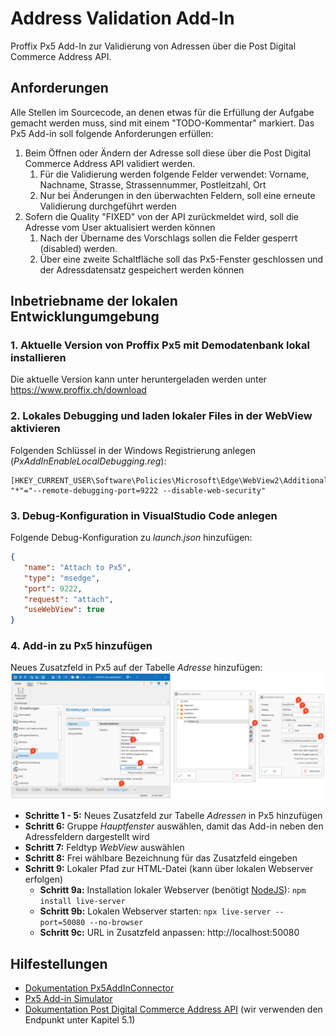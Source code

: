 Address Validation Add-In
=========================

Proffix Px5 Add-In zur Validierung von Adressen über die Post Digital Commerce Address API.


Anforderungen
-------------

Alle Stellen im Sourcecode, an denen etwas für die Erfüllung der Aufgabe gemacht werden muss, sind mit einem "TODO-Kommentar" markiert.
Das Px5 Add-in soll folgende Anforderungen erfüllen:
1. Beim Öffnen oder Ändern der Adresse soll diese über die Post Digital Commerce Address API validiert werden.
   1. Für die Validierung werden folgende Felder verwendet: Vorname, Nachname, Strasse, Strassennummer, Postleitzahl, Ort
   2. Nur bei Änderungen in den überwachten Feldern, soll eine erneute Validierung durchgeführt werden
2. Sofern die Quality "FIXED" von der API zurückmeldet wird, soll die Adresse vom User aktualisiert werden können
   1. Nach der Übername des Vorschlags sollen die Felder gesperrt (disabled) werden.
   2. Über eine zweite Schaltfläche soll das Px5-Fenster geschlossen und der Adressdatensatz gespeichert werden können


Inbetriebname der lokalen Entwicklungumgebung
---------------------------------------------

### 1. Aktuelle Version von Proffix Px5 mit Demodatenbank lokal installieren
Die aktuelle Version kann unter heruntergeladen werden unter https://www.proffix.ch/download

### 2. Lokales Debugging und laden lokaler Files in der WebView aktivieren
Folgenden Schlüssel in der Windows Registrierung anlegen (_PxAddInEnableLocalDebugging.reg_):
```
[HKEY_CURRENT_USER\Software\Policies\Microsoft\Edge\WebView2\AdditionalBrowserArguments]
"*"="--remote-debugging-port=9222 --disable-web-security"
```

### 3. Debug-Konfiguration in VisualStudio Code anlegen
Folgende Debug-Konfiguration zu _launch.json_ hinzufügen:
```json
{
   "name": "Attach to Px5",
   "type": "msedge",
   "port": 9222,
   "request": "attach",
   "useWebView": true
}
```

### 4. Add-in zu Px5 hinzufügen
Neues Zusatzfeld in Px5 auf der Tabelle _Adresse_ hinzufügen:
![Schritt für Schritt Anleitung wie ein Add-in in Px5 hinzugefügt wird](assets/Px5AddInHinzufuegen.png)
- **Schritte 1 - 5:** Neues Zusatzfeld zur Tabelle _Adressen_ in Px5 hinzufügen
- **Schritt 6:** Gruppe _Hauptfenster_ auswählen, damit das Add-in neben den Adressfeldern dargestellt wird
- **Schritt 7:** Feldtyp _WebView_ auswählen
- **Schritt 8:** Frei wählbare Bezeichnung für das Zusatzfeld eingeben
- **Schritt 9:** Lokaler Pfad zur HTML-Datei (kann über lokalen Webserver erfolgen)
   - **Schritt 9a:** Installation lokaler Webserver (benötigt [NodeJS](https://nodejs.org)): `npm install live-server`
   - **Schritt 9b:** Lokalen Webserver starten: `npx live-server --port=50080 --no-browser`
   - **Schritt 9c:** URL in Zusatzfeld anpassen: http://localhost:50080

Hilfestellungen
---------------
- [Dokumentation Px5AddInConnector](https://px5addinconnector.proffix.app/1/docs)
- [Px5 Add-in Simulator](https://px5addinconnector.proffix.app/1/)
- [Dokumentation Post Digital Commerce Address API](https://developer.post.ch/en/digital-commerce-api) (wir verwenden den Endpunkt unter Kapitel 5.1)